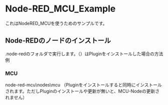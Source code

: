 # Node-RED_MCU_Example
これはNodeRED_MCUを使うためのサンプルです。

## Node-REDのノードのインストール
.node-redのフォルダで実行します。（）はPluginをインストールした場合の方法例
### MCU
node-red-mcu\nodes\mcu
（Pluginをインストールすると同時にインストールされます。ただしPluginのインストールや更新が無いと、MCU-Nodeの更新されません）

